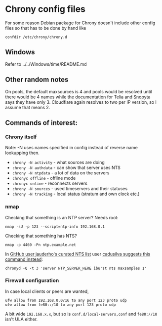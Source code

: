 # Chrony config files

For some reason Debian package for Chrony doesn't include other config files
so that has to be done by hand like

```
confdir /etc/chrony/chrony.d
```

## Windows

Refer to ../../Windows/time/README.md

## Other random notes

On pools, the default maxsources is 4 and pools would be resolved until
there would be 4 names while the documentation for Telia and Snopyta says
they have only 3. Cloudflare again resolves to two per IP version, so I
assume that means 2.

## Commands of interest:

### Chrony itself

Note: -N uses names specified in config instead of reverse name lookupping
then.

* `chrony -N activity` - what sources are doing
* `chrony -N authdata` - can show that server uses NTS
* `chrony -N ntpdata`  - a lot of data on the servers
* `chronyc offline`    - offline mode
* `chronyc online`     - reconnects servers
* `chrony -N sources`  - used timeservers and their statuses
* `chrony -N tracking` - local status (stratum and own clock etc.)


### nmap


Checking that something is an NTP server? Needs root:

```
nmap -sU -p 123 --script=ntp-info 192.168.0.1
```
Checking that something has NTS?

```
nmap -p 4460 -Pn ntp.example.net
```

In [GitHub user jauderho's curated NTS list](https://gist.github.com/jauderho/2ad0d441760fc5ed69d8d4e2d6b35f8d)
user [cadusilva suggests this command instead](https://gist.github.com/jauderho/2ad0d441760fc5ed69d8d4e2d6b35f8d?permalink_comment_id=4192632#gistcomment-4192632):

```'
chronyd -Q -t 3 'server NTP_SERVER_HERE iburst nts maxsamples 1'
```

### Firewall configuration

In case local clients or peers are wanted,

```
ufw allow from 192.168.0.0/16 to any port 123 proto udp
ufw allow from fe80::/10 to any port 123 proto udp
```

A bit wide `192.168.x.x`, but so is `conf.d/local-servers,conf` and
`fe80://10` isn't ULA either.

